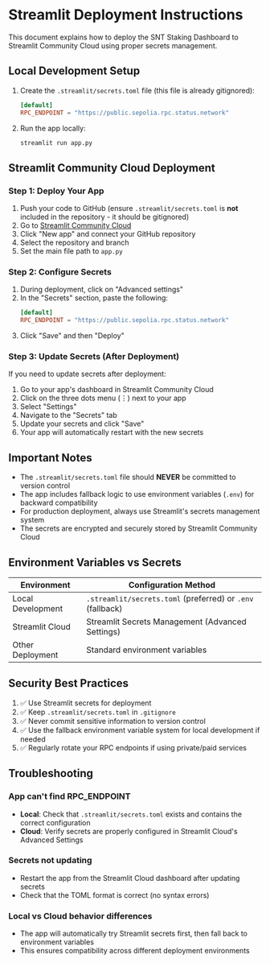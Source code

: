 # Streamlit Deployment Instructions

This document explains how to deploy the SNT Staking Dashboard to Streamlit Community Cloud using proper secrets management.

## Local Development Setup

1. Create the `.streamlit/secrets.toml` file (this file is already gitignored):
   ```toml
   [default]
   RPC_ENDPOINT = "https://public.sepolia.rpc.status.network"
   ```

2. Run the app locally:
   ```bash
   streamlit run app.py
   ```

## Streamlit Community Cloud Deployment

### Step 1: Deploy Your App

1. Push your code to GitHub (ensure `.streamlit/secrets.toml` is **not** included in the repository - it should be gitignored)
2. Go to [Streamlit Community Cloud](https://share.streamlit.io/)
3. Click "New app" and connect your GitHub repository
4. Select the repository and branch
5. Set the main file path to `app.py`

### Step 2: Configure Secrets

1. During deployment, click on "Advanced settings" 
2. In the "Secrets" section, paste the following:
   ```toml
   [default]
   RPC_ENDPOINT = "https://public.sepolia.rpc.status.network"
   ```
3. Click "Save" and then "Deploy"

### Step 3: Update Secrets (After Deployment)

If you need to update secrets after deployment:

1. Go to your app's dashboard in Streamlit Community Cloud
2. Click on the three dots menu (⋮) next to your app
3. Select "Settings"
4. Navigate to the "Secrets" tab
5. Update your secrets and click "Save"
6. Your app will automatically restart with the new secrets

## Important Notes

- The `.streamlit/secrets.toml` file should **NEVER** be committed to version control
- The app includes fallback logic to use environment variables (`.env`) for backward compatibility
- For production deployment, always use Streamlit's secrets management system
- The secrets are encrypted and securely stored by Streamlit Community Cloud

## Environment Variables vs Secrets

| Environment | Configuration Method |
|------------|---------------------|
| Local Development | `.streamlit/secrets.toml` (preferred) or `.env` (fallback) |
| Streamlit Cloud | Streamlit Secrets Management (Advanced Settings) |
| Other Deployment | Standard environment variables |

## Security Best Practices

1. ✅ Use Streamlit secrets for deployment
2. ✅ Keep `.streamlit/secrets.toml` in `.gitignore`
3. ✅ Never commit sensitive information to version control
4. ✅ Use the fallback environment variable system for local development if needed
5. ✅ Regularly rotate your RPC endpoints if using private/paid services

## Troubleshooting

### App can't find RPC_ENDPOINT
- **Local**: Check that `.streamlit/secrets.toml` exists and contains the correct configuration
- **Cloud**: Verify secrets are properly configured in Streamlit Cloud's Advanced Settings

### Secrets not updating
- Restart the app from the Streamlit Cloud dashboard after updating secrets
- Check that the TOML format is correct (no syntax errors)

### Local vs Cloud behavior differences
- The app will automatically try Streamlit secrets first, then fall back to environment variables
- This ensures compatibility across different deployment environments
